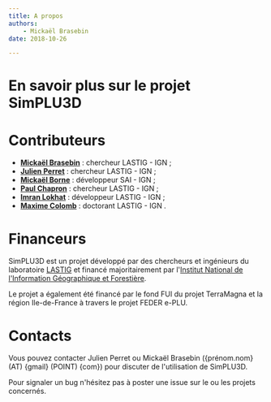 ```yaml
---
title: A propos
authors:
    - Mickaël Brasebin
date: 2018-10-26

---
```

# En savoir plus sur le projet SimPLU3D

# Contributeurs

- **[Mickaël Brasebin](https://mbrasebin.github.io/)** : chercheur LASTIG - IGN  ;
- **[Julien Perret](http://recherche.ign.fr/labos/cogit/cv.php?nom=Perret)** : chercheur LASTIG - IGN  ;
- **[Mickaël Borne](https://github.com/mborne)** : développeur SAI - IGN ;
- **[Paul Chapron](http://recherche.ign.fr/labos/cogit/cv.php?nom=Chapron)** : chercheur LASTIG - IGN  ;
- **[Imran Lokhat](http://recherche.ign.fr/labos/cogit/cv.php?nom=Lokhat)** : développeur LASTIG - IGN ;
- **[Maxime Colomb](http://www.maxime-colomb.eu/)** : doctorant LASTIG - IGN .


# Financeurs

SimPLU3D est un projet développé par des chercheurs et ingénieurs du laboratoire [LASTIG](http://recherche.ign.fr) et financé majoritairement par l'[Institut National de l'Information Géographique et Forestière](http://www.ign.fr).

Le projet a également été financé par le fond FUI du projet TerraMagna et la région Ile-de-France à travers le projet FEDER e-PLU.

# Contacts

Vous pouvez contacter Julien Perret ou Mickaël Brasebin ({prénom.nom} (AT) {gmail} (POINT) {com}) pour discuter de l'utilisation de SimPLU3D.

Pour signaler un bug n'hésitez pas à poster une issue sur le ou les projets concernés.
